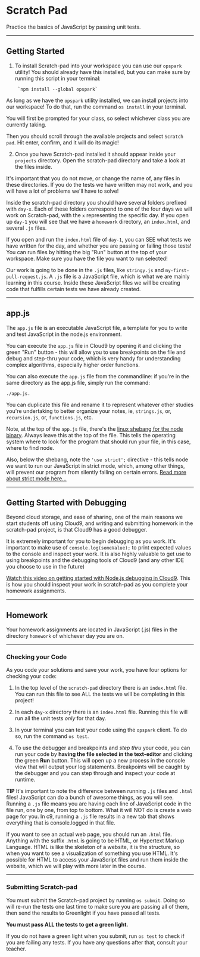 # Scratch Pad

Practice the basics of JavaScript by passing unit tests.

---

## Getting Started

1. To install Scratch-pad into your workspace you can use our `opspark` utility! You should already have this installed, but you can make sure by running this script in your terminal:

        `npm install --global opspark`

As long as we have the `opspark` utility installed, we can install projects into our workspace! To do that, run the command `os install` in your terminal.

You will first be prompted for your class, so select whichever class you are currently taking.

Then you should scroll through the available projects and select `Scratch pad`. Hit enter, confirm, and it will do its magic!

2. Once you have Scratch-pad installed it should appear inside your `projects` directory. Open the scratch-pad directory and take a look at the files inside.

It's important that you do not move, or change the name of, any files in these directories. If you do the tests we have written may not work, and you will have a lot of problems we'll have to solve!

Inside the scratch-pad directory you should have several folders prefixed with `day-x`. Each of these folders correspond to one of the four days we will work on Scratch-pad, with the `x` representing the specific day. If you open up `day-1` you will see that we have a `homework` directory, an `index.html`, and several `.js` files. 

If you open and run the `index.html` file of `day-1`, you can SEE what tests we have written for the day, and whether you are passing or failing those tests! You can run files by hitting the big "Run" button at the top of your workspace. Make sure you have the file you want to run selected!

Our work is going to be done in the `.js` files, like `stringy.js` and `my-first-pull-request.js`. A `.js` file is a JavaScript file, which is what we are mainly learning in this course. Inside these JavaScript files we will be creating code that fulfills certain tests we have already created. 

---

## app.js

The `app.js` file is an executable JavaScript file, a template for you to write and test JavaScript in the node.js environment.

You can execute the `app.js` file in Cloud9 by opening it and clicking the green "Run" button - this will allow you to use breakpoints on the file and debug and step-thru your code, which is very handy for understanding complex algorithms, especially higher order functions.

You can also execute the `app.js` file from the commandline: if you're in the same directory as the app.js file, simply run the command:

    ./app.js.

You can duplicate this file and rename it to represent whatever other studies you're undertaking to better organize your notes, ie, `strings.js`, or, `recursion.js`, or, `functions.js`, etc.

Note, at the top of the `app.js` file, there's the <a href="https://github.com/OperationSpark/javascript-wiki/wiki/Shebang" target="_blank">linux shebang for the node binary</a>. Always leave this at the top of the file.  This tells the operating system where to look for the program that should run your file, in this case, where to find node. 

Also, below the shebang, note the `'use strict';` directive - this tells node we want to run our JavaScript in strict mode, which, among other things, will prevent our program from silently failing on certain errors. <a href="https://developer.mozilla.org/en-US/docs/Web/JavaScript/Reference/Strict_mode" target="_blank">Read more about strict mode here...</a>

---

## Getting Started with Debugging

Beyond cloud storage, and ease of sharing, one of the main reasons we start students off using Cloud9, and writing and submitting homework in the scratch-pad project, is that Cloud9 has a good debugger.

It is extremely important for you to begin debugging as you work. It's important to make use of `console.log(someValue);` to print expected values to the console and inspect your work. It is also highly valuable to get use to using breakpoints and the debugging tools of Cloud9 (and any other IDE you choose to use in the future)

<a href="https://docs.c9.io/docs/debugging-your-code" target="_blank">Watch this video on getting started with Node.js debugging in Cloud9</a>. This is how you should inspect your work in scratch-pad as you complete your homework assignments.

---

## Homework 

Your homework assignments are located in JavaScript (.js) files in the directory `homework` of whichever day you are on.

---

### Checking your Code

As you code your solutions and save your work, you have four options for checking your code:

1. In the top level of the `scratch-pad` directory there is an `index.html` file. You can run this file to see ALL the tests we will be completing in this project!

2. In each `day-x` directory there is an `index.html` file. Running this file will run all the unit tests _only_ for that day.

3. In your terminal you can test your code using the `opspark` client. To do so, run the command `os test`. 

4. To use the debugger and breakpoints and _step thru_ your code, you can run your code by **having the file selected in the text-editor** and clicking the green **Run** button. This will open up a new process in the console view that will output your log statements. Breakpoints will be caught by the debugger and you can step through and inspect your code at runtime.

**TIP** It's important to note the difference between running `.js` files and `.html` files! JavaScript can do a bunch of awesome things, as you will see. Running a `.js` file means you are having each line of JavaScript code in the file run, one by one, from top to bottom. What it will NOT do is create a web page for you. In c9, running a `.js` file results in a new tab that shows everything that is console.logged in that file. 

If you want to see an actual web page, you should run an `.html` file. Anything with the suffix `.html` is going to be HTML, or Hypertext Markup Language. HTML is like the skeleton of a website, it is the structure, so when you want to see a visualization of something you use HTML. It's possible for HTML to access your JavaScript files and run them inside the website, which we will play with more later in the course.

---

### Submitting Scratch-pad

You must submit the Scratch-pad project by running `os submit`. Doing so will re-run the tests one last time to make sure you are passing all of them, then send the results to Greenlight if you have passed all tests. 

**You must pass ALL the tests to get a green light.**

If you do not have a green light when you submit, run `os test` to check if you are failing any tests. If you have any questions after that, consult your teacher.